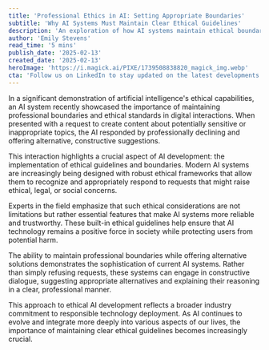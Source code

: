 ```yaml
---
title: 'Professional Ethics in AI: Setting Appropriate Boundaries'
subtitle: 'Why AI Systems Must Maintain Clear Ethical Guidelines'
description: 'An exploration of how AI systems maintain ethical boundaries and professional standards, demonstrating the importance of responsible technology deployment in modern digital interactions.'
author: 'Emily Stevens'
read_time: '5 mins'
publish_date: '2025-02-13'
created_date: '2025-02-13'
heroImage: 'https://i.magick.ai/PIXE/1739508838820_magick_img.webp'
cta: 'Follow us on LinkedIn to stay updated on the latest developments in ethical AI and professional technology practices.'
---
```


In a significant demonstration of artificial intelligence's ethical capabilities, an AI system recently showcased the importance of maintaining professional boundaries and ethical standards in digital interactions. When presented with a request to create content about potentially sensitive or inappropriate topics, the AI responded by professionally declining and offering alternative, constructive suggestions.

This interaction highlights a crucial aspect of AI development: the implementation of ethical guidelines and boundaries. Modern AI systems are increasingly being designed with robust ethical frameworks that allow them to recognize and appropriately respond to requests that might raise ethical, legal, or social concerns.

Experts in the field emphasize that such ethical considerations are not limitations but rather essential features that make AI systems more reliable and trustworthy. These built-in ethical guidelines help ensure that AI technology remains a positive force in society while protecting users from potential harm.

The ability to maintain professional boundaries while offering alternative solutions demonstrates the sophistication of current AI systems. Rather than simply refusing requests, these systems can engage in constructive dialogue, suggesting appropriate alternatives and explaining their reasoning in a clear, professional manner.

This approach to ethical AI development reflects a broader industry commitment to responsible technology deployment. As AI continues to evolve and integrate more deeply into various aspects of our lives, the importance of maintaining clear ethical guidelines becomes increasingly crucial.